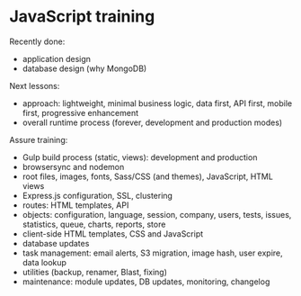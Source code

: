 # JavaScript training

Recently done:

* application design
* database design (why MongoDB)

Next lessons:

* approach: lightweight, minimal business logic, data first, API first, mobile first, progressive enhancement
* overall runtime process (forever, development and production modes)

Assure training:

* Gulp build process (static, views): development and production
* browsersync and nodemon
* root files, images, fonts, Sass/CSS (and themes), JavaScript, HTML views
* Express.js configuration, SSL, clustering
* routes: HTML templates, API
* objects: configuration, language, session, company, users, tests, issues, statistics, queue, charts, reports, store
* client-side HTML templates, CSS and JavaScript
* database updates
* task management: email alerts, S3 migration, image hash, user expire, data lookup
* utilities (backup, renamer, Blast, fixing)
* maintenance: module updates, DB updates, monitoring, changelog
